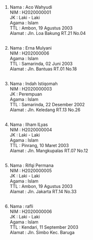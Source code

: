 1. Nama   : Aco Wahyudi<br>
   NIM    : H2020000001<br>
   JK     : Laki - Laki<br>
   Agama  : Islam<br>
   TTL    : Ambon, 19 Agustus 2003<br>
   Alamat : Jln. Loa Bakung RT.21 No.04<br><br>
 
2. Nama   : Erna Mulyani<br>
   NIM    : H202000006<br>
   Agama  : Islam<br>
   TTL    : Samarinda, 02 Juni 2003<br>
   Alamat : Jln. Bantuas RT.01 No.18<br><br>
 
3. Nama   : Indah Istiqomah<br>
   NIM    : H2020000003<br>
   JK     : Perempuan<br>
   Agama  : Islam<br>
   TTL    : Samarinda, 22 Desember 2002<br>
   Alamat : Jln. Keledang RT.13 No.26<br> <br>

4. Nama   : Ilham ILyas<br>
   NIM    : H2020000004<br>
   JK     : Laki - Laki<br>
   Agama  : Islam<br>
   TTL    : Pinrang, 10 Maret 2003<br>
   Alamat : Jln. Mangkupalas RT.07 No.12<br> <br>

5. Nama   : Rifqi Permana<br>
   NIM    : H2020000005<br>
   JK     : Laki - Laki<br>
   Agama  : Islam<br>
   TTL    : Ambon, 19 Agustus 2003<br>
   Alamat : Jln. Jakarta RT.14 No.33<br><br>

6. Nama   : rafli<br>
   NIM    : H2020000006<br>
   JK     : Laki - Laki<br>
   Agama  : Islam<br>
   TTL    : Kendari, 11 September 2003<br>
   Alamat : Jln. Simbo Kec. Baruga<br><br>

   
   
